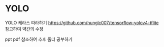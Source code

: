 # YOLO
YOLO 케라스 따라하기
https://github.com/hunglc007/tensorflow-yolov4-tflite 참고하여 약간의 수정

ppt pdf 참조하여 추후 좀더 공부하기
